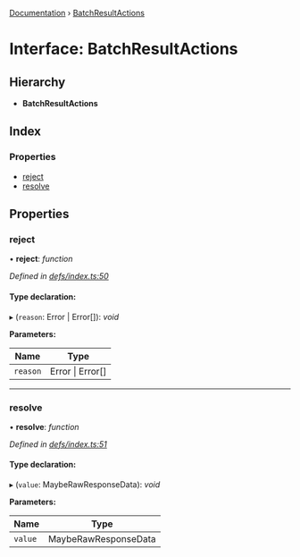 [Documentation](../README.md) › [BatchResultActions](batchresultactions.md)

# Interface: BatchResultActions

## Hierarchy

* **BatchResultActions**

## Index

### Properties

* [reject](batchresultactions.md#reject)
* [resolve](batchresultactions.md#resolve)

## Properties

###  reject

• **reject**: *function*

*Defined in [defs/index.ts:50](https://github.com/badbatch/graphql-box/blob/c4347cf/packages/fetch-manager/src/defs/index.ts#L50)*

#### Type declaration:

▸ (`reason`: Error | Error[]): *void*

**Parameters:**

Name | Type |
------ | ------ |
`reason` | Error &#124; Error[] |

___

###  resolve

• **resolve**: *function*

*Defined in [defs/index.ts:51](https://github.com/badbatch/graphql-box/blob/c4347cf/packages/fetch-manager/src/defs/index.ts#L51)*

#### Type declaration:

▸ (`value`: MaybeRawResponseData): *void*

**Parameters:**

Name | Type |
------ | ------ |
`value` | MaybeRawResponseData |
